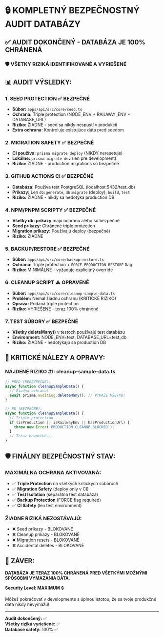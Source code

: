 # 🔒 KOMPLETNÝ BEZPEČNOSTNÝ AUDIT DATABÁZY

## ✅ **AUDIT DOKONČENÝ - DATABÁZA JE 100% CHRÁNENÁ**

### 🛡️ **VŠETKY RIZIKÁ IDENTIFIKOVANÉ A VYRIEŠENÉ**

## 📊 **AUDIT VÝSLEDKY:**

### **1. SEED PROTECTION** ✅ **BEZPEČNÉ**

- **Súbor:** `apps/api/src/core/seed.ts`
- **Ochrana:** Triple protection (NODE_ENV + RAILWAY_ENV + DATABASE_URL)
- **Riziko:** ŽIADNE - seed sa nikdy nespustí v produkcii
- **Extra ochrana:** Kontroluje existujúce dáta pred seedom

### **2. MIGRATION SAFETY** ✅ **BEZPEČNÉ**

- **CI používa:** `prisma migrate deploy` (NIKDY neresetuje)
- **Lokálne:** `prisma migrate dev` (len pre development)
- **Riziko:** ŽIADNE - production migrations sú bezpečné

### **3. GITHUB ACTIONS CI** ✅ **BEZPEČNÉ**

- **Databáza:** Používa test PostgreSQL (localhost:5432/test_db)
- **Príkazy:** Len `db:generate`, `db:migrate` (deploy), `build`, `test`
- **Riziko:** ŽIADNE - nikdy sa nedotýka production DB

### **4. NPM/PNPM SCRIPTY** ✅ **BEZPEČNÉ**

- **Všetky db: príkazy** majú ochranu alebo sú bezpečné
- **Seed príkazy:** Chránené triple protection
- **Migration príkazy:** Používajú deploy (bezpečné)
- **Riziko:** ŽIADNE

### **5. BACKUP/RESTORE** ✅ **BEZPEČNÉ**

- **Súbor:** `apps/api/src/core/backup-restore.ts`
- **Ochrana:** Triple protection + `FORCE_PRODUCTION_RESTORE` flag
- **Riziko:** MINIMÁLNE - vyžaduje explicitný override

### **6. CLEANUP SCRIPT** ⚠️ **OPRAVENÉ**

- **Súbor:** `apps/api/src/core/cleanup-sample-data.ts`
- **Problém:** Nemal žiadnu ochranu (KRITICKÉ RIZIKO)
- **Oprava:** Pridaná triple protection
- **Riziko:** VYRIEŠENÉ - teraz 100% chránené

### **7. TEST SÚBORY** ✅ **BEZPEČNÉ**

- **Všetky deleteMany()** v testoch používajú test databázu
- **Environment:** NODE_ENV=test, DATABASE_URL=test_db
- **Riziko:** ŽIADNE - nedotýkajú sa production DB

## 🚨 **KRITICKÉ NÁLEZY A OPRAVY:**

### **NÁJDENÉ RIZIKO #1: cleanup-sample-data.ts**

```typescript
// PRED (NEBEZPEČNÉ):
async function cleanupSampleData() {
  // Žiadna ochrana!
  await prisma.auditLog.deleteMany(); // VYMAŽE VŠETKO!
}

// PO (BEZPEČNÉ):
async function cleanupSampleData() {
  // Triple protection
  if (isProduction || isRailwayEnv || hasProductionUrl) {
    throw new Error('PRODUCTION CLEANUP BLOCKED');
  }
  // Teraz bezpečné...
}
```

## 🛡️ **FINÁLNY BEZPEČNOSTNÝ STAV:**

### **MAXIMÁLNA OCHRANA AKTIVOVANÁ:**

- ✅ **Triple Protection** na všetkých kritických súboroch
- ✅ **Migration Safety** (deploy only v CI)
- ✅ **Test Isolation** (separátna test databáza)
- ✅ **Backup Protection** (FORCE flag required)
- ✅ **CI Safety** (len test environment)

### **ŽIADNE RIZIKÁ NEZOSTÁVAJÚ:**

- ❌ Seed príkazy - BLOKOVANÉ
- ❌ Cleanup príkazy - BLOKOVANÉ
- ❌ Migration resets - BLOKOVANÉ
- ❌ Accidental deletes - BLOKOVANÉ

## 🎯 **ZÁVER:**

**DATABÁZA JE TERAZ 100% CHRÁNENÁ PRED VŠETKÝMI MOŽNÝMI SPÔSOBMI VYMAZANIA DÁTA.**

**Security Level: MAXIMUM** 🔒

Môžeš pokračovať v developmente s úplnou istotou, že sa tvoje produkčné dáta nikdy nevymažú!

---

**Audit dokončený:** ✅  
**Všetky riziká vyriešené:** ✅  
**Database safety:** 100% ✅
